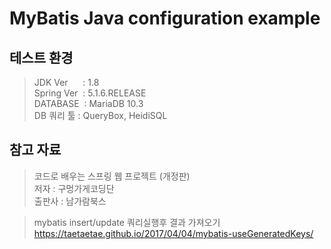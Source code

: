 # MyBatis Java configuration example
## 테스트 환경 
> JDK Ver &nbsp;&nbsp;&nbsp;&nbsp; : 1.8  
> Spring Ver &nbsp;: 5.1.6.RELEASE  
> DATABASE &nbsp;: MariaDB 10.3  
> DB 쿼리 툴 : QueryBox, HeidiSQL  

## 참고 자료
> 코드로 배우는 스프링 웹 프로젝트 (개정판)  
> 저자 : 구멍가게코딩단  
> 출판사 : 남가람북스  

> mybatis insert/update 쿼리실행후 결과 가져오기  
> https://taetaetae.github.io/2017/04/04/mybatis-useGeneratedKeys/ 
